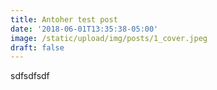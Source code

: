 ```yaml
---
title: Antoher test post
date: '2018-06-01T13:35:38-05:00'
image: /static/upload/img/posts/1_cover.jpeg
draft: false
---
```

sdfsdfsdf
